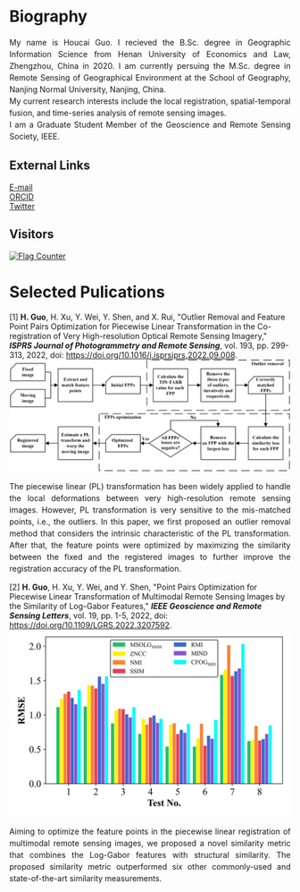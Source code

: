 # Biography
<p align = "justify" style="line-height:150%">
  My name is Houcai Guo. I recieved the B.Sc. degree in Geographic Information Science from Henan University of Economics and Law, Zhengzhou, China in 2020. I am currently persuing the M.Sc. degree in Remote Sensing of Geographical Environment at the School of Geography, Nanjing Normal University, Nanjing, China.<br>
  My current research interests include the local registration, spatial-temporal fusion, and time-series analysis of remote sensing images.<br>
  I am a Graduate Student Member of the Geoscience and Remote Sensing Society, IEEE.<br>
</p>

## External Links
  [E-mail](mailto:guohoucai@nnu.edu.cn)<br> 
  [ORCID](https://orcid.org/0000-0001-8275-5316)<br> 
  [Twitter](https://twitter.com/naivechild_ghc)<br> 

## Visitors
<a href="http://s01.flagcounter.com/more/MrL"><img src="https://s01.flagcounter.com/map/MrL/size_l/txt_000000/border_CCCCCC/pageviews_1/viewers_0/flags_0/" alt="Flag Counter" border="0"></a>

# Selected Pulications  
[1] **H. Guo**, H. Xu, Y. Wei, Y. Shen, and X. Rui, "Outlier Removal and Feature Point Pairs Optimization for Piecewise Linear Transformation in the Co-registration of Very High-resolution Optical Remote Sensing Imagery," ***ISPRS Journal of Photogrammetry and Remote Sensing***, vol. 193, pp. 299-313, 2022, doi: <https://doi.org/10.1016/j.isprsjprs.2022.09.008>.<br> 
![Flowchart of the proposed registration framework.](ISPRS_2022.jpg 'Flowchart of the proposed registration framework.')<br>
<p align = "justify" style="line-height:150%">
The piecewise linear (PL) transformation has been widely applied to handle the local deformations between very high-resolution remote sensing images. However, PL transformation is very sensitive to the mis-matched points, i.e., the outliers. In this paper, we first proposed an outlier removal method that considers the intrinsic characteristic of the PL transformation. After that, the feature points were optimized by maximizing the similarity between the fixed and the registered images to further improve the registration accuracy of the PL transformation.<br>
</p>

[2] **H. Guo**, H. Xu, Y. Wei, and Y. Shen, "Point Pairs Optimization for Piecewise Linear Transformation of Multimodal Remote Sensing Images by the Similarity of Log-Gabor Features," ***IEEE Geoscience and Remote Sensing Letters***, vol. 19, pp. 1-5, 2022, doi: <https://doi.org/10.1109/LGRS.2022.3207592>.<br> 
![Effectiveness of the proposed similarity metric.](GRSL_2022.jpg 'Effectiveness of the proposed similarity metric.')<br>
<p align = "justify" style="line-height:150%">
Aiming to optimize the feature points in the piecewise linear registration of multimodal remote sensing images, we proposed a novel similarity metric that combines the Log-Gabor features with structural similarity. The proposed similarity metric outperformed six other commonly-used and state-of-the-art similarity measurements. 
</p>
